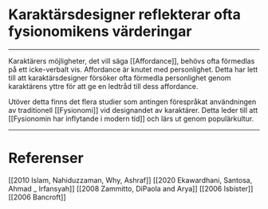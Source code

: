 # Karaktärsdesigner reflekterar ofta fysionomikens värderingar
- - - 
Karaktärers möjligheter, det vill säga [[Affordance]], behövs ofta förmedlas på ett icke-verbalt vis. Affordance är knutet med personlighet. Detta har lett till att karaktärsdesigner försöker ofta förmedla personlighet genom karaktärens yttre för att ge en ledtråd till dess affordance.

Utöver detta finns det flera studier som antingen förespråkat användningen av traditionell [[Fysionomi]] vid designandet av karaktärer. Detta leder till att [[Fysionomin har inflytande i modern tid]] och lärs ut genom populärkultur.
- - - 
# Referenser
[[2010 Islam, Nahiduzzaman, Why, Ashraf]]
[[2020 Ekawardhani, Santosa, Ahmad _ Irfansyah]]
[[2008 Zammitto, DiPaola and Arya]]
[[2006 Isbister]]
[[2006 Bancroft]]
